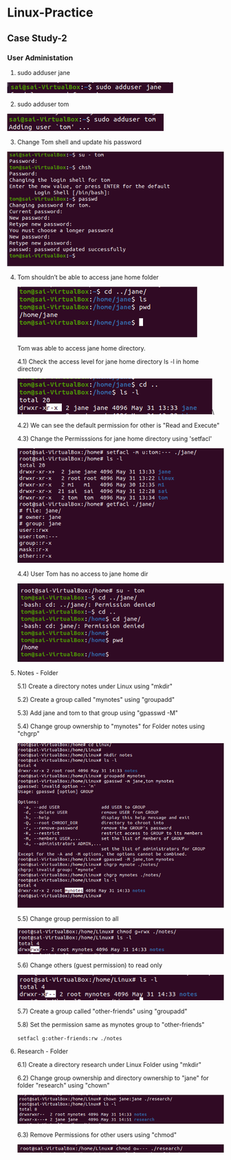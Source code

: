 # Linux-Practice

## Case Study-2

### User Administation

1) sudo adduser jane

![Alt text](./assets/Case-Study-2/jane_useradd.png)

2) sudo adduser tom

![Alt text](./assets/Case-Study-2/tom_useradd.png)

3) Change Tom shell and update his password

![Alt text](./assets/Case-Study-2/tom_change_sheel&passwd.png)

4) Tom shouldn’t be able to access jane home folder

    ![ALT text](./assets/Case-Study-2/Default-Permissions-tom-home-of-jane.png)

    Tom was able to access jane home directory.
        
    4.1) Check the access level for jane home directory ls -l in home directory

    ![ALT text](./assets/Case-Study-2/jane_home_dir_permissions.png)\

    4.2) We can see the default permission for other is "Read and Execute"

    4.3) Change the Permisssions for jane home directory using 'setfacl'

    ![ALT text](./assets/Case-Study-2/change_permisssion_jane_home_dir.png)

    4.4) User Tom has no access to jane home dir

    ![Alt text](./assets/Case-Study-2/No-Access-Tom-jane-home-dir.png)

5) Notes - Folder

    5.1) Create a directory notes under Linux using "mkdir"

    5.2) Create a group called "mynotes" using "groupadd"

    5.3) Add jane and tom to that group using "gpasswd -M"

    5.4) Change group ownership to "mynotes" for Folder notes using "chgrp"

    ![ALT text](./assets/Case-Study-2/mynotes_grp.png)

    5.5) Change group permission to all

    ![ALT text](./assets/Case-Study-2/mynotes_grp_permsssion.png)

    5.6) Change others (guest permission) to read only

    ![ALT text](./assets/Case-Study-2/change_others_permission_notes.png)

    5.7) Create a group called "other-friends" using "groupadd"

    5.8) Set the permission same as mynotes group to "other-friends"

    ```setfacl g:other-friends:rw ./notes```


6) Research - Folder

    6.1) Create a directory research under Linux Folder using "mkdir"
    
    6.2) Change group ownership and directory ownership to "jane" for folder "research" using "chown"

    ![ALT text](./assets/Case-Study-2/research_permission_jane.png)

    6.3) Remove Permissions for other users using "chmod"

    ![ALT text](./assets/Case-Study-2/change_permissions_other_research.png)